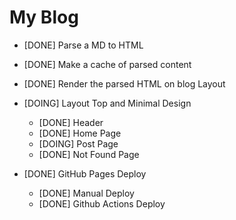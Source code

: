 # My Blog

- [DONE] Parse a MD to HTML

- [DONE] Make a cache of parsed content

- [DONE] Render the parsed HTML on blog Layout

- [DOING] Layout Top and Minimal Design
  - [DONE] Header
  - [DONE] Home Page
  - [DOING] Post Page
  - [DONE] Not Found Page

- [DONE] GitHub Pages Deploy
  - [DONE] Manual Deploy
  - [DONE] Github Actions Deploy
